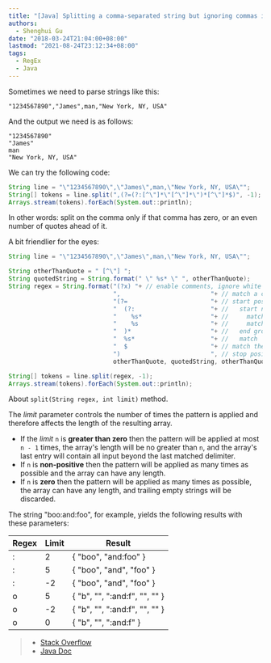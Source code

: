 ```yaml
---
title: "[Java] Splitting a comma-separated string but ignoring commas in quotes"
authors:
  - Shenghui Gu
date: "2018-03-24T21:04:00+08:00"
lastmod: "2021-08-24T23:12:34+08:00"
tags:
  - RegEx
  - Java
---
```


Sometimes we need to parse strings like this:

```text
"1234567890","James",man,"New York, NY, USA"
```

And the output we need is as follows:

```text
"1234567890"
"James"
man
"New York, NY, USA"
```

<!-- more -->

We can try the following code:

```java
String line = "\"1234567890\",\"James\",man,\"New York, NY, USA\"";
String[] tokens = line.split(",(?=(?:[^\"]*\"[^\"]*\")*[^\"]*$)", -1);
Arrays.stream(tokens).forEach(System.out::println);
```

In other words: split on the comma only if that comma has zero, or an even number of quotes ahead of it.

A bit friendlier for the eyes:

```java
String line = "\"1234567890\",\"James\",man,\"New York, NY, USA\"";

String otherThanQuote = " [^\"] ";
String quotedString = String.format(" \" %s* \" ", otherThanQuote);
String regex = String.format("(?x) "+ // enable comments, ignore white spaces
                             ",                         "+ // match a comma
                             "(?=                       "+ // start positive look ahead
                             "  (?:                     "+ //   start non-capturing group 1
                             "    %s*                   "+ //     match 'otherThanQuote' zero or more times
                             "    %s                    "+ //     match 'quotedString'
                             "  )*                      "+ //   end group 1 and repeat it zero or more times
                             "  %s*                     "+ //   match 'otherThanQuote'
                             "  $                       "+ // match the end of the string
                             ")                         ", // stop positive look ahead
                             otherThanQuote, quotedString, otherThanQuote);

String[] tokens = line.split(regex, -1);
Arrays.stream(tokens).forEach(System.out::println);
```

About `split(String regex, int limit)` method.

The _limit_ parameter controls the number of times the pattern is applied and therefore affects the length of the resulting array.

- If the _limit_ `n` is **greater than zero** then the pattern will be applied at most `n - 1` times, the array's length will be no greater than `n`, and the array's last entry will contain all input beyond the last matched delimiter.
- If `n` is **non-positive** then the pattern will be applied as many times as possible and the array can have any length.
- If `n` is **zero** then the pattern will be applied as many times as possible, the array can have any length, and trailing empty strings will be discarded.

The string "boo:and:foo", for example, yields the following results with these parameters:

| Regex | Limit | Result                        |
| ----- | ----- | ----------------------------- |
| :     | 2     | { "boo", "and:foo" }          |
| :     | 5     | { "boo", "and", "foo" }       |
| :     | -2    | { "boo", "and", "foo" }       |
| o     | 5     | { "b", "", ":and:f", "", "" } |
| o     | -2    | { "b", "", ":and:f", "", "" } |
| o     | 0     | { "b", "", ":and:f" }         |

> - [Stack Overflow](https://stackoverflow.com/questions/1757065)
> - [Java Doc](<https://docs.oracle.com/javase/6/docs/api/java/lang/String.html#split(java.lang.String,%20int)>)

